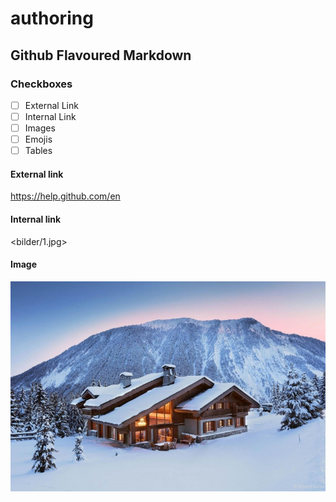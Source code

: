 # authoring

## Github Flavoured Markdown

### Checkboxes
* [ ] External Link
* [ ] Internal Link
* [ ] Images
* [ ] Emojis
* [ ] Tables

#### External link
<https://help.github.com/en>

#### Internal link
<bilder/1.jpg>

#### Image
![bild](/bilder/1.jpg)
